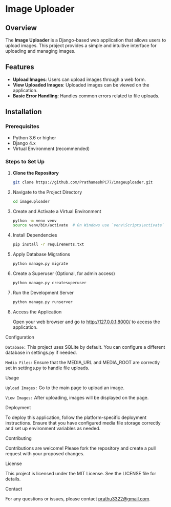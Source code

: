 # Image Uploader

## Overview

The **Image Uploader** is a Django-based web application that allows users to upload images. This project provides a simple and intuitive interface for uploading and managing images.

## Features

- **Upload Images**: Users can upload images through a web form.
- **View Uploaded Images**: Uploaded images can be viewed on the application.
- **Basic Error Handling**: Handles common errors related to file uploads.

## Installation

### Prerequisites

- Python 3.6 or higher
- Django 4.x
- Virtual Environment (recommended)

### Steps to Set Up

1. **Clone the Repository**

   ```bash
   git clone https://github.com/PrathameshPC77/imageuploader.git

2. Navigate to the Project Directory

   ```bash
   cd imageuploader

3. Create and Activate a Virtual Environment

   ```bash
   python -m venv venv
   source venv/bin/activate  # On Windows use `venv\Scripts\activate`

4. Install Dependencies

   ```bash
   pip install -r requirements.txt

5. Apply Database Migrations

   ```bash
   python manage.py migrate

6. Create a Superuser (Optional, for admin access)

   ```bash
   python manage.py createsuperuser

7. Run the Development Server

   ```bash
   python manage.py runserver

8. Access the Application

   Open your web browser and go to http://127.0.0.1:8000/ to access the application.

Configuration

`Database:` This project uses SQLite by default. You can configure a different database in settings.py if needed.

`Media Files:` Ensure that the MEDIA_URL and MEDIA_ROOT are correctly set in settings.py to handle file uploads.

Usage

`Upload Images:` Go to the main page to upload an image.

`View Images:` After uploading, images will be displayed on the page.

Deployment

To deploy this application, follow the platform-specific deployment instructions. Ensure that you have configured media file storage correctly and set up environment variables as needed.

Contributing

Contributions are welcome! Please fork the repository and create a pull request with your proposed changes.

License

This project is licensed under the MIT License. See the LICENSE file for details.

Contact

For any questions or issues, please contact prathu3322@gmail.com.
